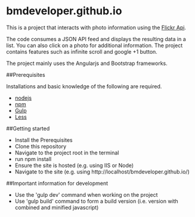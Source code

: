 # bmdeveloper.github.io

This is a project that interacts with photo information using the [Flickr Api](https://www.flickr.com/services/api/).

The code consumes a JSON API feed and displays the resulting data in a list. You can also click on a photo for additional information. The project contains features such as infinite scroll and google +1 button. 

The project mainly uses the Angularjs and Bootstrap frameworks.

##Prerequisites

Installations and basic knowledge of the following are required.

- [nodejs](http://nodejs.org/)
- [npm](https://www.npmjs.com/)
- [Gulp](http://gulpjs.com/)
- [Less](http://lesscss.org/)

##Getting started
- Install the Prerequisites
- Clone this repository
- Navigate to the project root in the terminal
- run npm install
- Ensure the site is hosted (e.g. using IIS or Node)
- Navigate to the site (e.g. using http://localhost/bmdeveloper.github.io/)

##Important information for development
- Use the 'gulp dev' command when working on the project
- Use 'gulp build' command to form a build version (i.e. version with combined and minified javascript)



